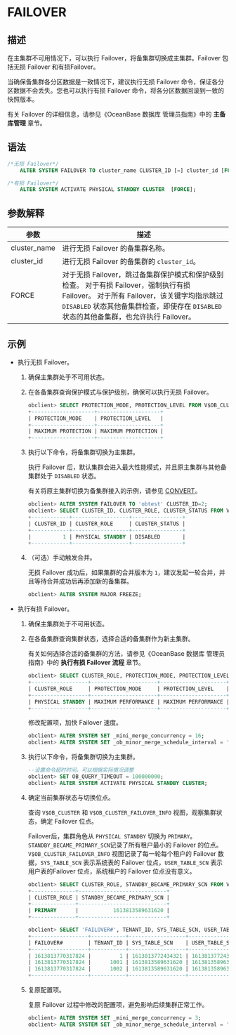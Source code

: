 # FAILOVER

## 描述

在主集群不可用情况下，可以执行 Failover，将备集群切换成主集群。Failover 包括无损 Failover 和有损Failover。

当确保备集群各分区数据是一致情况下，建议执行无损 Failover 命令，保证各分区数据不会丢失。您也可以执行有损 Failover 命令，将各分区数据回滚到一致的快照版本。

有关 Failover 的详细信息，请参见《OceanBase 数据库 管理员指南》中的 **主备库管理** 章节。

## 语法

```sql
/*无损 Failover*/
    ALTER SYSTEM FAILOVER TO cluster_name CLUSTER_ID [=] cluster_id [FORCE];

/*有损 Failover*/
    ALTER SYSTEM ACTIVATE PHYSICAL STANDBY CLUSTER  [FORCE];
```

## 参数解释

|      参数     |         描述            |
|--------------|--------------------------|
| cluster_name | 进行无损 Failover 的备集群名称。     |
| cluster_id   | 进行无损 Failover 的备集群的 `cluster_id`。     |
| FORCE        | 对于无损 Failover，跳过备集群保护模式和保护级别检查。 对于有损 Failover，强制执行有损 Failover。 对于所有 Failover，该关键字均指示跳过 `DISABLED` 状态其他备集群检查，即使存在 `DISABLED` 状态的其他备集群，也允许执行 Failover。 |

## 示例

* 执行无损 Failover。

  1. 确保主集群处于不可用状态。
  
  2. 在各备集群查询保护模式与保护级别，确保可以执行无损 Failover。

     ```sql
     obclient> SELECT PROTECTION_MODE, PROTECTION_LEVEL FROM V$OB_CLUSTER;
     +--------------------+--------------------+
     | PROTECTION_MODE    | PROTECTION_LEVEL   |
     +--------------------+--------------------+
     | MAXIMUM PROTECTION | MAXIMUM PROTECTION |
     +--------------------+--------------------+
     ```  
  
  3. 执行以下命令，将备集群切换为主集群。

     执行 Failover 后，默认集群会进入最大性能模式，并且原主集群与其他备集群处于 `DISABLED` 状态。

     有关将原主集群切换为备集群接入的示例，请参见 [CONVERT](../2.alter-system/7.convert.md)。

     ```sql
     obclient> ALTER SYSTEM FAILOVER TO 'obtest' CLUSTER_ID=2;
     obclient> SELECT CLUSTER_ID, CLUSTER_ROLE, CLUSTER_STATUS FROM V$OB_STANDBY_STATUS;
     +------------+------------------+----------------+
     | CLUSTER_ID | CLUSTER_ROLE     | CLUSTER_STATUS |
     +------------+------------------+----------------+
     |          1 | PHYSICAL STANDBY | DISABLED       |
     +------------+------------------+----------------+
     ```
  
  4. （可选）手动触发合并。

     无损 Failover 成功后，如果集群的合并版本为 `1`，建议发起一轮合并，并且等待合并成功后再添加新的备集群。

     ```sql
     obclient> ALTER SYSTEM MAJOR FREEZE;
     ```

* 执行有损 Failover。

  1. 确保主集群处于不可用状态。
  
  2. 在各备集群查询集群状态，选择合适的备集群作为新主集群。

     有关如何选择合适的备集群的方法，请参见《OceanBase 数据库 管理员指南》中的 **执行有损 Failover 流程** 章节。

     ```sql
     obclient> SELECT CLUSTER_ROLE, PROTECTION_MODE, PROTECTION_LEVEL, CURRENT_SCN FROM V$OB_CLUSTER;
     +------------------+---------------------+---------------------+------------------+
     | CLUSTER_ROLE     | PROTECTION_MODE     | PROTECTION_LEVEL    | CURRENT_SCN      |
     +------------------+---------------------+---------------------+------------------+
     | PHYSICAL STANDBY | MAXIMUM PERFORMANCE | MAXIMUM PERFORMANCE | 1613813589631620 |
     +------------------+---------------------+---------------------+------------------+
     ```

     修改配置项，加快 Failover 速度。

     ```sql
     obclient> ALTER SYSTEM SET _mini_merge_concurrency = 16;
     obclient> ALTER SYSTEM SET _ob_minor_merge_schedule_interval = '3s';
     ```
  
  3. 执行以下命令，将备集群切换为主集群。

     ```sql
     --设置命令超时时间，可以根据实际情况调整
     obclient> SET OB_QUERY_TIMEOUT = 100000000;
     obclient> ALTER SYSTEM ACTIVATE PHYSICAL STANDBY CLUSTER;
     ```
  
  4. 确定当前集群状态与切换位点。

     查询 `V$OB_CLUSTER` 和 `V$OB_CLUSTER_FAILOVER_INFO` 视图，观察集群状态，确定 Failover 位点。

     Failover后，集群角色从 `PHYSICAL STANDBY` 切换为 `PRIMARY`。`STANDBY_BECAME_PRIMARY_SCN`记录了所有租户最小的 Failover 的位点。`V$OB_CLUSTER_FAILOVER_INFO` 视图记录了每一轮每个租户的 Failover 数据，`SYS_TABLE_SCN` 表示系统表的 Failover 位点，`USER_TABLE_SCN` 表示用户表的Failover 位点，系统租户的 Failover 位点没有意义。

     ```sql
     obclient> SELECT CLUSTER_ROLE, STANDBY_BECAME_PRIMARY_SCN FROM V$OB_CLUSTER;
     +--------------+----------------------------+
     | CLUSTER_ROLE | STANDBY_BECAME_PRIMARY_SCN |
     +--------------+----------------------------+
     | PRIMARY      |           1613813589631620 |
     +--------------+----------------------------+
     
     obclient> SELECT 'FAILOVER#', TENANT_ID, SYS_TABLE_SCN, USER_TABLE_SCN FROM V$OB_CLUSTER_FAILOVER_INFO;
     +------------------+-----------+------------------+------------------+
     | FAILOVER#        | TENANT_ID | SYS_TABLE_SCN    | USER_TABLE_SCN   |
     +------------------+-----------+------------------+------------------+
     | 1613813770317824 |         1 | 1613813772434321 | 1613813772434321 |
     | 1613813770317824 |      1001 | 1613813589631620 | 1613813589631620 |
     | 1613813770317824 |      1002 | 1613813589631620 | 1613813589631620 |
     +------------------+-----------+------------------+------------------+
     ```
  
  5. 复原配置项。

     复原 Failover 过程中修改的配置项，避免影响后续集群正常工作。

     ```sql
     obclient> ALTER SYSTEM SET _mini_merge_concurrency = 3;
     obclient> ALTER SYSTEM SET _ob_minor_merge_schedule_interval = '20s';
     ```
